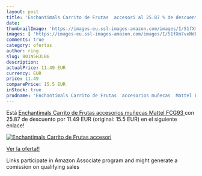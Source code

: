 ```yaml
---
layout: post
title: 'Enchantimals Carrito de Frutas  accesori al 25.87 % de descuento'
date: 
thumbnailImage: 'https://images-eu.ssl-images-amazon.com/images/I/51fXm7vxNdL._SL200_.jpg'
images: [ 'https://images-eu.ssl-images-amazon.com/images/I/51fXm7vxNdL._SL200_.jpg' ]
comments: true
category: ofertas
author: ring
slug: B01N5HJLB6
description:
actualPrice: 11.49 EUR
currency: EUR
price: 11.49
comparePrice: 15.5 EUR
inStock: true
prodname: 'Enchantimals Carrito de Frutas  accesorios muñecas  Mattel FCG93 '
---
```


Está [Enchantimals Carrito de Frutas  accesorios muñecas  Mattel FCG93 ](https://www.amazon.es/dp/B01N5HJLB6/?tag=tolees-21) con 25.87 de descuento por 11.49 EUR (original: 15.5 EUR) en el siguiente enlace!

[![Enchantimals Carrito de Frutas  accesori](https://images-eu.ssl-images-amazon.com/images/I/51fXm7vxNdL._SL200_.jpg)](https://www.amazon.es/dp/B01N5HJLB6/?tag=tolees-21)

[Ver la oferta!!](https://www.amazon.es/dp/B01N5HJLB6/?tag=tolees-21)

Links participate in Amazon Associate program and might generate a comission on qualifying sales


